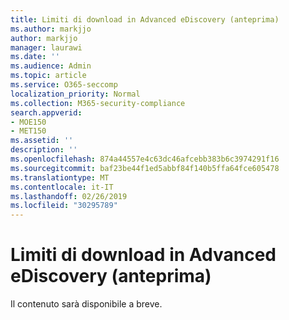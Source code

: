 ```yaml
---
title: Limiti di download in Advanced eDiscovery (anteprima)
ms.author: markjjo
author: markjjo
manager: laurawi
ms.date: ''
ms.audience: Admin
ms.topic: article
ms.service: O365-seccomp
localization_priority: Normal
ms.collection: M365-security-compliance
search.appverid:
- MOE150
- MET150
ms.assetid: ''
description: ''
ms.openlocfilehash: 874a44557e4c63dc46afcebb383b6c3974291f16
ms.sourcegitcommit: baf23be44f1ed5abbf84f140b5ffa64fce605478
ms.translationtype: MT
ms.contentlocale: it-IT
ms.lasthandoff: 02/26/2019
ms.locfileid: "30295789"
---
```

# <a name="download-limits-in-advanced-ediscovery-preview"></a>Limiti di download in Advanced eDiscovery (anteprima)

Il contenuto sarà disponibile a breve.